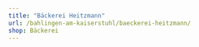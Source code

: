 ```yaml
---
title: "Bäckerei Heitzmann"
url: /bahlingen-am-kaiserstuhl/baeckerei-heitzmann/
shop: Bäckerei
---
```

